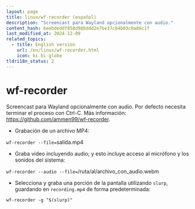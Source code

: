 ```yaml
---
layout: page
title: linux/wf-recorder (español)
description: "Screencast para Wayland opcionalmente con audio."
content_hash: 6eebdeddf858d988ddd2e7be37c84b03c0a86c1f
last_modified_at: 2024-12-09
related_topics:
  - title: English version
    url: /en/linux/wf-recorder.html
    icon: bi bi-globe
tldri18n_status: 2
---
```

# wf-recorder

Screencast para Wayland opcionalmente con audio.
Por defecto necesita terminar el proceso con Ctrl-C.
Más información: <https://github.com/ammen99/wf-recorder>.

- Grabación de un archivo MP4:

`wf-recorder --file=`<span class="tldr-var badge badge-pill bg-dark-lm bg-white-dm text-white-lm text-dark-dm font-weight-bold">salida.mp4</span>

- Graba video incluyendo audio; y esto incluye acceso al micrófono y los sonidos del sistema:

`wf-recorder --audio --file=`<span class="tldr-var badge badge-pill bg-dark-lm bg-white-dm text-white-lm text-dark-dm font-weight-bold">/ruta/al/archivo_con_audio.webm</span>

- Selecciona y graba una porción de la pantalla utilizando `slurp`, guardando en `recording.mp4` de forma predeterminada:

`wf-recorder -g "$(slurp)"`
